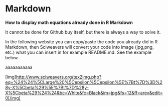 # Markdown

**How to display math equations already done in R Markdown**

It cannot be done for Github buy itself, but there is always a way to solve it.

In the following website you can copy/paste the code you already did in R Markdown,
then Sciweavers will convert your code into image (jpg,png, etc.) what you can insert 
in for example README.md. See the example below.

aaaaaaaaaaa

[img]http://www.sciweavers.org/tex2img.php?eq=%24%24%5CLarge%20%5Cepsilon%5Cepsilon%5E%7Bt%7D%3D%28y-X%5Cbeta%29%5E%7Bt%7D%28y-X%5Cbeta%29%24%24&bc=White&fc=Black&im=jpg&fs=12&ff=arev&edit=0[/img]
